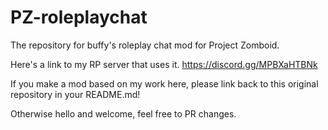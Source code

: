 # PZ-roleplaychat
The repository for buffy's roleplay chat mod for Project Zomboid.

Here's a link to my RP server that uses it. https://discord.gg/MPBXaHTBNk

If you make a mod based on my work here, please link back to this original repository in your README.md!

Otherwise hello and welcome, feel free to PR changes.


